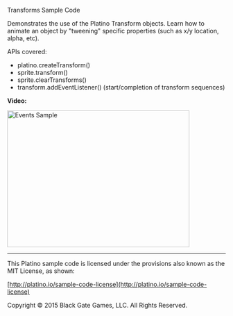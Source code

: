 Transforms Sample Code

Demonstrates the use of the Platino Transform objects. Learn how to animate an object by "tweening" specific properties (such as x/y location, alpha, etc).

APIs covered:

* platino.createTransform()
* sprite.transform()
* sprite.clearTransforms()
* transform.addEventListener() (start/completion of transform sequences)

**Video:**

<a href="http://www.youtube.com/watch?feature=player_embedded&v=EfCDKH_v8WU" target="_blank"><img src="http://img.youtube.com/vi/EfCDKH_v8WU/0.jpg" alt="Events Sample" width="420" height="315" border="0" /></a>

----------------------------------
This Platino sample code is licensed under the provisions also known as the MIT License, as shown:

[http://platino.io/sample-code-license](http://platino.io/sample-code-license)

Copyright © 2015 Black Gate Games, LLC. All Rights Reserved.